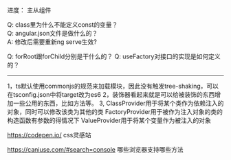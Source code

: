 进度： 主从组件


Q: class里为什么不能定义const的变量？  
Q: angular.json文件是做什么的？  
A: 修改后需要重新ng serve生效?

Q: forRoot跟forChild分别是干什么的？
Q: useFactory对接口的实现是如何定义的？




_____________________________________
1，ts默认使用commonjs的规范来加载模块，因此没有触发tree-shaking，可以在tsconfig.json中将target改为es6
2，装饰器看起来就是可以给被装饰的东西增加一些公用的东西，比如方法等。
3, ClassProvider用于将某个类作为依赖注入的对象，同时可以修改该类为其他的类
   FactoryProvider用于被作为注入对象的类的构造函数有参数的得情况下
   ValueProvider用于将某个变量作为被注入的对象


https://codepen.io/    css灵感站

https://caniuse.com/#search=console   哪些浏览器支持哪些方法

